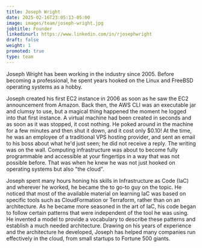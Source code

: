 ```yaml
---
title: Joseph Wright
date: 2025-02-16T23:05:13-05:00
image: images/team/joseph-wright.jpg
jobtitle: Founder
linkedinurl: https://www.linkedin.com/in/rjosephwright
draft: false
weight: 1
promoted: true
type: team
---
```


Joseph Wright has been working in the industry since 2005. Before becoming a professional, he spent years hooked on the Linux and FreeBSD operating systems as a hobby.

Joseph created his first EC2 instance in 2006 as soon as he saw the EC2 announcement from Amazon. Back then, the AWS CLI was an executable jar and clumsy to use, but a magical thing happened the moment he logged into that first instance. A virtual machine had been created in seconds and as soon as it was stopped, it cost nothing. He poked around in the machine for a few minutes and then shut it down, and it cost only $0.10! At the time, he was an employee of a traditional VPS hosting provider, and sent an email to his boss about what he'd just seen; he did not receive a reply. The writing was on the wall. Computing infrastructure was about to become fully programmable and accessible at your fingertips in a way that was not possible before. That was when he knew he was not just hooked on operating systems but also "the cloud".

Joseph spent many hours honing his skills in Infrastructure as Code (IaC) and wherever he worked, he became the to go-to guy on the topic. He noticed that most of the available material on learning IaC was based on specific tools such as CloudFormation or Terraform, rather than on an architecture. As he became more seasoned in the art of IaC, his code began to follow certain patterns that were independent of the tool he was using. He invented a model to provide a vocabulary to describe these patterns and establish a much needed architecture. Drawing on his years of experience and the architecture he developed, Joseph has helped many companies run effectively in the cloud, from small startups to Fortune 500 giants.
